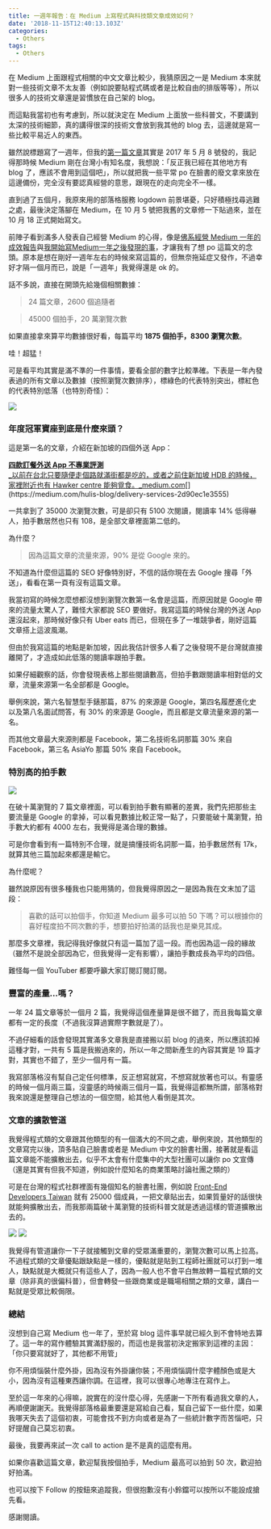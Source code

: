 ```yaml
---
title: 一週年報告：在 Medium 上寫程式與科技類文章成效如何？
date: '2018-11-15T12:40:13.103Z'
categories:
  - Others
tags:
  - Others
---
```


在 Medium 上面跟程式相關的中文文章比較少，我猜原因之一是 Medium 本來就對一些技術文章不太友善（例如說要貼程式碼或者是比較自由的排版等等），所以很多人的技術文章還是習慣放在自己架的 blog。

而這點我當初也有考慮到，所以就決定在 Medium 上面放一些科普文，不要講到太深的技術細節，真的講得很深的技術文會放到我其他的 blog 去，這邊就是寫一些比較平易近人的東西。

雖然說標題寫了一週年，但我的[第一篇文章](https://medium.com/@hulitw/%E7%99%BE%E5%BA%A6%E4%BA%BA-3786536ef9c1)其實是 2017 年 5 月 8 號發的，我記得那時候 Medium 剛在台灣小有知名度，我想說：「反正我已經在其他地方有 blog 了，應該不會用到這個吧」，所以就把我一些平常 po 在臉書的廢文拿來放在這邊備份，完全沒有要認真經營的意思，跟現在的走向完全不一樣。

直到過了五個月，我原來用的部落格服務 logdown 前景堪憂，只好積極找尋逃難之處，最後決定落腳在 Medium，在 10 月 5 號把我舊的文章修一下貼過來，並在 10 月 18 正式開始寫文。

前陣子看到滿多人發表自己經營 Medium 的心得，像是[佛系經營 Medium 一年的成效報告](https://medium.com/@manzoo/medium-stats-2018-1-of-3-b32ab42b30d8)與[我開始寫Medium一年之後發現的事](https://medium.com/@evonneyifangtsai/%E6%88%91%E9%96%8B%E5%A7%8B%E5%AF%ABmedium%E4%B8%80%E5%B9%B4%E4%B9%8B%E5%BE%8C%E7%99%BC%E7%8F%BE%E7%9A%84%E4%BA%8B-d4a492292b05)，才讓我有了想 po 這篇文的念頭。原本是想在剛好一週年左右的時候來寫這篇的，但無奈拖延症又發作，不過幸好才隔一個月而已，說是「一週年」我覺得還是 ok 的。

話不多說，直接在開頭先給幾個相關數據：

> 24 篇文章，2600 個追隨者

> 45000 個拍手，20 萬瀏覽次數

如果直接拿來算平均數據很好看，每篇平均 **1875 個拍手，8300 瀏覽次數**。

哇！超猛！

可是看平均其實是滿不準的一件事情，要看全部的數字比較準確。下表是一年內發表過的所有文章以及數據（按照瀏覽次數排序），標綠色的代表特別突出，標紅色的代表特別低落（也特別奇怪）：

![](/img/one-year-review-2963f072572d/1__QBaph18WbQnBM9b03VRKAg.png)

### 年度冠軍寶座到底是什麼來頭？

這是第一名的文章，介紹在新加坡的四個外送 App：

[**四款訂餐外送 App 不專業評測**  
_以前在台北只要隨便走個路就滿街都是吃的，或者之前住新加坡 HDB 的時候，家裡附近也有 Hawker centre 能夠覓食。_medium.com](https://medium.com/hulis-blog/delivery-services-2d90ec1e3555 "https://medium.com/hulis-blog/delivery-services-2d90ec1e3555")[](https://medium.com/hulis-blog/delivery-services-2d90ec1e3555)

一共拿到了 35000 次瀏覽次數，可是卻只有 5100 次閱讀，閱讀率 14% 低得嚇人，拍手數居然也只有 108，是全部文章裡面第二低的。

為什麼？

> 因為這篇文章的流量來源，90% 是從 Google 來的。

不知道為什麼但這篇的 SEO 好像特別好，不信的話你現在去 Google 搜尋「外送」，看看在第一頁有沒有這篇文章。

我當初寫的時候怎麼想都沒想到瀏覽次數第一名會是這篇，而原因就是 Google 帶來的流量太驚人了，難怪大家都說 SEO 要做好。我寫這篇的時候台灣的外送 App 還沒起來，那時候好像只有 Uber eats 而已，但現在多了一堆競爭者，剛好這篇文章搭上這波風潮。

但由於我寫這篇的地點是新加坡，因此我估計很多人看了之後發現不是台灣就直接離開了，才造成如此低落的閱讀率跟拍手數。

如果仔細觀察的話，你會發現表格上那些閱讀數高，但拍手數跟閱讀率相對低的文章，流量來源第一名全部都是 Google。

舉例來說，第六名智慧型手錶那篇，87% 的來源是 Google，第四名履歷進化史以及第八名面試問答，有 30% 的來源是 Google，而且都是文章流量來源的第一名。

而其他文章最大來源則都是 Facebook，第二名技術名詞那篇 30% 來自 Facebook，第三名 AsiaYo 那篇 50% 來自 Facebook。

### 特別高的拍手數

![](/img/one-year-review-2963f072572d/1__aff52OrZ0pVOYsxBAYnaPA.png)

在破十萬瀏覽的 7 篇文章裡面，可以看到拍手數有顯著的差異，我們先把那些主要流量是 Google 的拿掉，可以看見數據比較正常一點了，只要能破十萬瀏覽，拍手數大約都有 4000 左右，我覺得是滿合理的數據。

可是你會看到有一篇特別不合理，就是搞懂技術名詞那一篇，拍手數居然有 17k，就算其他三篇加起來都還是輸它。

為什麼呢？

雖然說原因有很多種我也只能用猜的，但我覺得原因之一是因為我在文末加了這段：

> 喜歡的話可以拍個手，你知道 Medium 最多可以拍 50 下嗎？可以根據你的喜好程度拍不同次數的手，想要拍好拍滿的話我也是樂見其成。

那麼多文章裡，我記得我好像就只有這一篇加了這一段。而也因為這一段的緣故（雖然不是說全部因為它，但我覺得一定有影響），讓拍手數成長為平均的四倍。

難怪每一個 YouTuber 都要呼籲大家訂閱訂閱訂閱。

### 豐富的產量…嗎？

一年 24 篇文章等於一個月 2 篇，我覺得這個產量算是很不錯了，而且我每篇文章都有一定的長度（不過我沒算過實際字數就是了）。

不過仔細看的話會發現其實滿多文章我是直接搬以前 blog 的過來，所以應該扣掉這種才對，一共有 5 篇是我搬過來的，所以一年之間新產生的內容其實是 19 篇才對，其實也不錯了，至少一個月有一篇。

我寫部落格沒有幫自己定任何標準，反正想寫就寫，不想寫就放著也可以。有靈感的時候一個月兩三篇，沒靈感的時候兩三個月一篇，我覺得這都無所謂，部落格對我來說還是整理自己想法的一個空間，給其他人看倒是其次。

### 文章的擴散管道

我覺得程式類的文章跟其他類型的有一個滿大的不同之處，舉例來說，其他類型的文章寫完以後，頂多貼自己臉書或者是 Medium 中文的臉書社團，接著就是看這篇文章能不能擴散出去，似乎不太會有什麼集中的大型社團可以讓你 po 文宣傳（還是其實有但我不知道，例如說什麼知名的商業策略討論社團之類的）

可是在台灣的程式社群裡面有幾個知名的臉書社團，例如說 [Front-End Developers Taiwan](https://www.facebook.com/profile.php?id=521085554595481&ref=br_rs) 就有 25000 個成員，一把文章貼出去，如果質量好的話很快就能夠擴散出去，而我那兩篇破十萬瀏覽的技術科普文就是透過這樣的管道擴散出去的。

![](/img/one-year-review-2963f072572d/1__pBn9HXHLyQXNjtokJ71lWw.png)
![](/img/one-year-review-2963f072572d/1__E35OEbrkzIYagGZJ48D4cA.png)

我覺得有管道讓你一下子就接觸到文章的受眾滿重要的，瀏覽次數可以馬上拉高。不過程式類的文章優點跟缺點是一樣的，優點就是貼到工程師社團就可以打到一堆人，缺點就是大概就只有這些人了，因為一般人也不會平白無故轉一篇程式類的文章（除非真的很偏科普），但會轉發一些跟商業或是職場相關之類的文章，講白一點就是受眾比較侷限。

### 總結

沒想到自己寫 Medium 也一年了，至於寫 blog 這件事早就已經久到不會特地去算了。這一年的寫作體驗其實滿舒服的，而這也是我當初決定搬家到這裡的主因：「你只要寫就好了，其他都不用管」

你不用煩惱裝什麼外掛，因為沒有外掛讓你裝；不用煩惱調什麼字體顏色或是大小，因為沒有這種東西讓你調。在這裡，我可以很專心地專注在寫作上。

至於這一年來的心得嘛，說實在的沒什麼心得，先感謝一下所有看過我文章的人，再順便謝謝天。我覺得部落格最重要還是寫給自己看，幫自己留下一些什麼，如果我哪天失去了這個初衷，可能會找不到方向或者是為了一些統計數字而苦惱吧，只好提醒自己莫忘初衷。

最後，我要再來試一次 call to action 是不是真的這麼有用。

如果你喜歡這篇文章，歡迎幫我按個拍手，Medium 最高可以拍到 50 次，歡迎拍好拍滿。

也可以按下 Follow 的按鈕來追蹤我，但很抱歉沒有小鈴鐺可以按所以不能設成搶先看。

感謝閱讀。